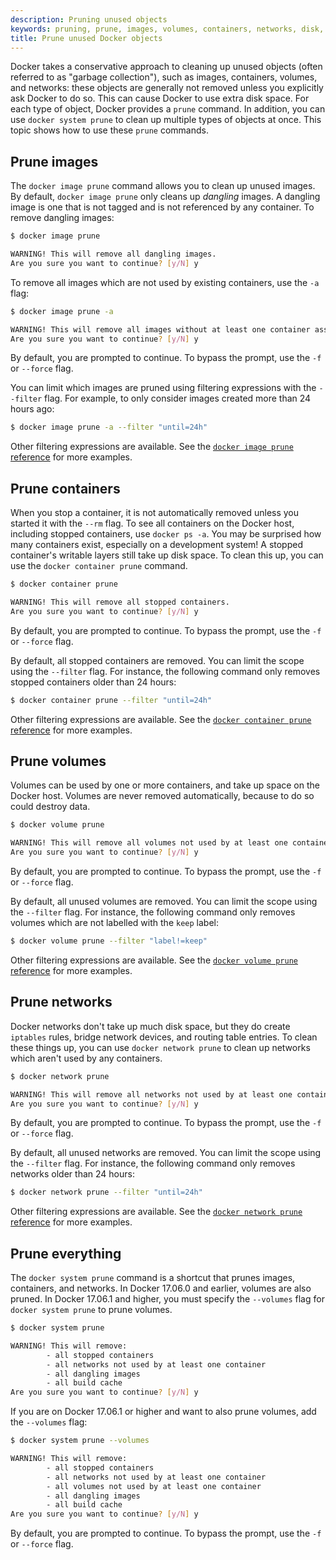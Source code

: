 ```yaml
---
description: Pruning unused objects
keywords: pruning, prune, images, volumes, containers, networks, disk, administration, garbage collection
title: Prune unused Docker objects
---
```

Docker takes a conservative approach to cleaning up unused objects (often referred to as "garbage collection"), such as images, containers, volumes, and networks: these objects are generally not removed unless you explicitly ask Docker to do so. This can cause Docker to use extra disk space. For each type of object, Docker provides a `prune` command. In addition, you can use `docker
system prune` to clean up multiple types of objects at once. This topic shows how to use these `prune` commands.

## Prune images

The `docker image prune` command allows you to clean up unused images. By default, `docker image prune` only cleans up *dangling* images. A dangling image is one that is not tagged and is not referenced by any container. To remove dangling images:

```bash
$ docker image prune

WARNING! This will remove all dangling images.
Are you sure you want to continue? [y/N] y
```

To remove all images which are not used by existing containers, use the `-a` flag:

```bash
$ docker image prune -a

WARNING! This will remove all images without at least one container associated to them.
Are you sure you want to continue? [y/N] y
```

By default, you are prompted to continue. To bypass the prompt, use the `-f` or `--force` flag.

You can limit which images are pruned using filtering expressions with the `--filter` flag. For example, to only consider images created more than 24 hours ago:

```bash
$ docker image prune -a --filter "until=24h"
```

Other filtering expressions are available. See the [`docker image prune` reference](/engine/reference/commandline/image_prune.md) for more examples.

## Prune containers

When you stop a container, it is not automatically removed unless you started it with the `--rm` flag. To see all containers on the Docker host, including stopped containers, use `docker ps -a`. You may be surprised how many containers exist, especially on a development system! A stopped container's writable layers still take up disk space. To clean this up, you can use the `docker container
prune` command.

```bash
$ docker container prune

WARNING! This will remove all stopped containers.
Are you sure you want to continue? [y/N] y
```

By default, you are prompted to continue. To bypass the prompt, use the `-f` or `--force` flag.

By default, all stopped containers are removed. You can limit the scope using the `--filter` flag. For instance, the following command only removes stopped containers older than 24 hours:

```bash
$ docker container prune --filter "until=24h"
```

Other filtering expressions are available. See the [`docker container prune` reference](/engine/reference/commandline/container_prune.md) for more examples.

## Prune volumes

Volumes can be used by one or more containers, and take up space on the Docker host. Volumes are never removed automatically, because to do so could destroy data.

```bash
$ docker volume prune

WARNING! This will remove all volumes not used by at least one container.
Are you sure you want to continue? [y/N] y
```

By default, you are prompted to continue. To bypass the prompt, use the `-f` or `--force` flag.

By default, all unused volumes are removed. You can limit the scope using the `--filter` flag. For instance, the following command only removes volumes which are not labelled with the `keep` label:

```bash
$ docker volume prune --filter "label!=keep"
```

Other filtering expressions are available. See the [`docker volume prune` reference](/engine/reference/commandline/volume_prune.md) for more examples.

## Prune networks

Docker networks don't take up much disk space, but they do create `iptables` rules, bridge network devices, and routing table entries. To clean these things up, you can use `docker network prune` to clean up networks which aren't used by any containers.

```bash
$ docker network prune

WARNING! This will remove all networks not used by at least one container.
Are you sure you want to continue? [y/N] y
```

By default, you are prompted to continue. To bypass the prompt, use the `-f` or `--force` flag.

By default, all unused networks are removed. You can limit the scope using the `--filter` flag. For instance, the following command only removes networks older than 24 hours:

```bash
$ docker network prune --filter "until=24h"
```

Other filtering expressions are available. See the [`docker network prune` reference](/engine/reference/commandline/network_prune.md) for more examples.

## Prune everything

The `docker system prune` command is a shortcut that prunes images, containers, and networks. In Docker 17.06.0 and earlier, volumes are also pruned. In Docker 17.06.1 and higher, you must specify the `--volumes` flag for `docker system prune` to prune volumes.

```bash
$ docker system prune

WARNING! This will remove:
        - all stopped containers
        - all networks not used by at least one container
        - all dangling images
        - all build cache
Are you sure you want to continue? [y/N] y
```

If you are on Docker 17.06.1 or higher and want to also prune volumes, add the `--volumes` flag:

```bash
$ docker system prune --volumes

WARNING! This will remove:
        - all stopped containers
        - all networks not used by at least one container
        - all volumes not used by at least one container
        - all dangling images
        - all build cache
Are you sure you want to continue? [y/N] y
```

By default, you are prompted to continue. To bypass the prompt, use the `-f` or `--force` flag.